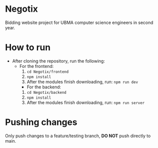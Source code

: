 # Negotix
Bidding website project for UBMA computer science engineers in second year.

# How to run
- After cloning the repository, run the following:
  - For the frontend:
    1. ```cd Negotix/frontend```
    2. ```npm install```
    3. After the modules finish downloading, run: ```npm run dev```
    - For the backend:
    1. ```cd Negotix/backend```
    2. ```npm install```
    3. After the modules finish downloading, run: ```npm run server```

# Pushing changes
Only push changes to a feature/testing branch, **DO NOT** push directly to main.
